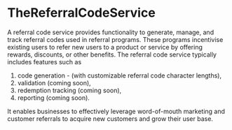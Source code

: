 # TheReferralCodeService
A referral code service provides functionality to generate, manage, and track referral codes used in referral programs. 
These programs incentivise existing users to refer new users to a product or service by offering rewards, discounts, or other benefits. 
The referral code service typically includes features such as 
  1. code generation -  (with customizable referral code character lengths), 
  2. validation (coming soon), 
  3. redemption tracking (coming soon),
  4. reporting (coming soon).
    
It enables businesses to effectively leverage word-of-mouth marketing and customer referrals to acquire new customers and grow their user base.
